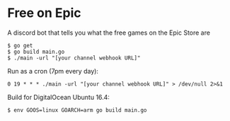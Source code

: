 # Free on Epic
A discord bot that tells you what the free games on the Epic Store are

```shell script
$ go get
$ go build main.go
$ ./main -url "[your channel webhook URL]"
```

Run as a cron (7pm every day):
```text
0 19 * * * ./main -url "[your channel webhook URL]" > /dev/null 2>&1
```

Build for DigitalOcean Ubuntu 16.4:
```shell script
$ env GOOS=linux GOARCH=arm go build main.go
```
